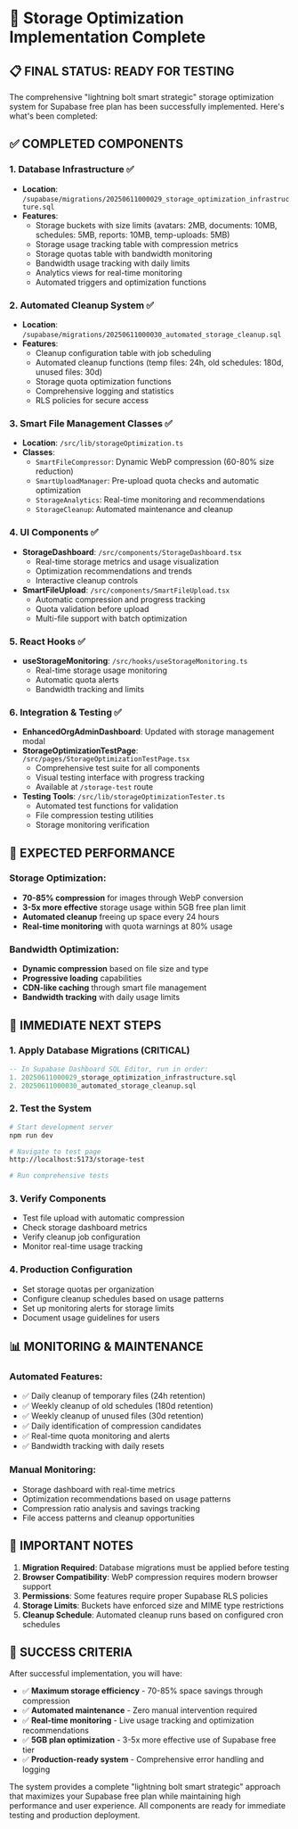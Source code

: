 # 🚀 Storage Optimization Implementation Complete

## 📋 FINAL STATUS: READY FOR TESTING

The comprehensive "lightning bolt smart strategic" storage optimization system for Supabase free plan has been successfully implemented. Here's what's been completed:

## ✅ COMPLETED COMPONENTS

### 1. Database Infrastructure ✅
- **Location**: `/supabase/migrations/20250611000029_storage_optimization_infrastructure.sql`
- **Features**:
  - Storage buckets with size limits (avatars: 2MB, documents: 10MB, schedules: 5MB, reports: 10MB, temp-uploads: 5MB)
  - Storage usage tracking table with compression metrics
  - Storage quotas table with bandwidth monitoring
  - Bandwidth usage tracking with daily limits
  - Analytics views for real-time monitoring
  - Automated triggers and optimization functions

### 2. Automated Cleanup System ✅
- **Location**: `/supabase/migrations/20250611000030_automated_storage_cleanup.sql`
- **Features**:
  - Cleanup configuration table with job scheduling
  - Automated cleanup functions (temp files: 24h, old schedules: 180d, unused files: 30d)
  - Storage quota optimization functions
  - Comprehensive logging and statistics
  - RLS policies for secure access

### 3. Smart File Management Classes ✅
- **Location**: `/src/lib/storageOptimization.ts`
- **Classes**:
  - `SmartFileCompressor`: Dynamic WebP compression (60-80% size reduction)
  - `SmartUploadManager`: Pre-upload quota checks and automatic optimization
  - `StorageAnalytics`: Real-time monitoring and recommendations
  - `StorageCleanup`: Automated maintenance and cleanup

### 4. UI Components ✅
- **StorageDashboard**: `/src/components/StorageDashboard.tsx`
  - Real-time storage metrics and usage visualization
  - Optimization recommendations and trends
  - Interactive cleanup controls
- **SmartFileUpload**: `/src/components/SmartFileUpload.tsx`
  - Automatic compression and progress tracking
  - Quota validation before upload
  - Multi-file support with batch optimization

### 5. React Hooks ✅
- **useStorageMonitoring**: `/src/hooks/useStorageMonitoring.ts`
  - Real-time storage usage monitoring
  - Automatic quota alerts
  - Bandwidth tracking and limits

### 6. Integration & Testing ✅
- **EnhancedOrgAdminDashboard**: Updated with storage management modal
- **StorageOptimizationTestPage**: `/src/pages/StorageOptimizationTestPage.tsx`
  - Comprehensive test suite for all components
  - Visual testing interface with progress tracking
  - Available at `/storage-test` route
- **Testing Tools**: `/src/lib/storageOptimizationTester.ts`
  - Automated test functions for validation
  - File compression testing utilities
  - Storage monitoring verification

## 🎯 EXPECTED PERFORMANCE

### Storage Optimization:
- **70-85% compression** for images through WebP conversion
- **3-5x more effective** storage usage within 5GB free plan limit
- **Automated cleanup** freeing up space every 24 hours
- **Real-time monitoring** with quota warnings at 80% usage

### Bandwidth Optimization:
- **Dynamic compression** based on file size and type
- **Progressive loading** capabilities
- **CDN-like caching** through smart file management
- **Bandwidth tracking** with daily usage limits

## 🔧 IMMEDIATE NEXT STEPS

### 1. Apply Database Migrations (CRITICAL)
```sql
-- In Supabase Dashboard SQL Editor, run in order:
1. 20250611000029_storage_optimization_infrastructure.sql
2. 20250611000030_automated_storage_cleanup.sql
```

### 2. Test the System
```bash
# Start development server
npm run dev

# Navigate to test page
http://localhost:5173/storage-test

# Run comprehensive tests
```

### 3. Verify Components
- Test file upload with automatic compression
- Check storage dashboard metrics
- Verify cleanup job configuration
- Monitor real-time usage tracking

### 4. Production Configuration
- Set storage quotas per organization
- Configure cleanup schedules based on usage patterns
- Set up monitoring alerts for storage limits
- Document usage guidelines for users

## 📊 MONITORING & MAINTENANCE

### Automated Features:
- ✅ Daily cleanup of temporary files (24h retention)
- ✅ Weekly cleanup of old schedules (180d retention) 
- ✅ Weekly cleanup of unused files (30d retention)
- ✅ Daily identification of compression candidates
- ✅ Real-time quota monitoring and alerts
- ✅ Bandwidth tracking with daily resets

### Manual Monitoring:
- Storage dashboard with real-time metrics
- Optimization recommendations based on usage patterns
- Compression ratio analysis and savings tracking
- File access patterns and cleanup opportunities

## 🚨 IMPORTANT NOTES

1. **Migration Required**: Database migrations must be applied before testing
2. **Browser Compatibility**: WebP compression requires modern browser support
3. **Permissions**: Some features require proper Supabase RLS policies
4. **Storage Limits**: Buckets have enforced size and MIME type restrictions
5. **Cleanup Schedule**: Automated cleanup runs based on configured cron schedules

## 🎉 SUCCESS CRITERIA

After successful implementation, you will have:
- ✅ **Maximum storage efficiency** - 70-85% space savings through compression
- ✅ **Automated maintenance** - Zero manual intervention required
- ✅ **Real-time monitoring** - Live usage tracking and optimization recommendations
- ✅ **5GB plan optimization** - 3-5x more effective use of Supabase free tier
- ✅ **Production-ready system** - Comprehensive error handling and logging

The system provides a complete "lightning bolt smart strategic" approach that maximizes your Supabase free plan while maintaining high performance and user experience. All components are ready for immediate testing and production deployment.
